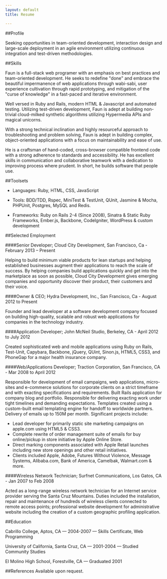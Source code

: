 ```yaml
---
layout: default
title: Resume

---
```


##Profile

Seeking opportunities in team-oriented development, interaction design and large-scale deployment in an agile environment utilizing continuous integration and test-driven methodologies.

##Skills

Faun is a full-stack web programer with an emphasis on best practices and team-oriented development. He seeks to redefine "done" and embrace the beautiful impermanence of web applications through wabi-sabi, user experience cultivation through rapid prototyping, and mitigation of the "curse of knowledge" in a fast-paced and iterative environment.

Well versed in Ruby and Rails, modern HTML & Javascript and automated testing. Utilizing test-driven development, Faun is adept at building non-trivial cloud-milked synthetic algorithms utilizing Hypermedia APIs and magical unicorns.

With a strong technical inclination and highly resourceful approach to troubleshooting and problem solving, Faun is adept in building complex, object-oriented applications with a focus on maintainability and ease of use.

He is a craftsman of hand-coded, cross-browser compatible frontend code with a strong adherence to standards and accessibility. He has excellent skills in communication and collaborative teamwork with a dedication to improving process where prudent. In short, he builds software that people use.

##Toolsets

- Languages: Ruby, HTML, CSS, JavaScript

- Tools: BDD/TDD, Rspec, MiniTest & TestUnit, QUnit, Jasmine & Mocha, PHPUnit, Postgres, MySQL and Redis.

- Frameworks: Ruby on Rails 2-4 (Since 2008), Sinatra & Static Ruby Frameworks, Ember.js, Backbone, CodeIgniter, WordPress & custom development

##Selected Employment

####Senior Developer; Cloud City Development, San Francisco, Ca - February 2013 – Present

Helping to build minimum viable products for lean startups and helping established businesses augment their applications to reach the scale of success. By helping companies build applications quickly and get into the marketplace as soon as possible, Cloud City Development gives emerging companies and opportunity discover their product, their customers and their voice.

####Owner & CEO; Hydra Development, Inc., San Francisco, Ca - August 2012 to Present

Founder and lead developer at a software development company focused on building high-quality, scalable and robust web applications for companies in the technology industry.

####Application Developer; John McNeil Studio, Berkeley, CA - April 2012 to July 2012

Created sophisticated web and mobile applications using Ruby on Rails, Test-Unit, Capybara, Backbone, jQuery, QUint, Sinon.js, HTML5, CSS3, and PhoneGap for a major health insurance company.

####Web/Applications Developer; Traction Corporation, San Francisco, CA - Mar 2008 to April 2012

Responsible for development of email campaigns, web applications, micro-sites and e-commerce solutions for corporate clients on a strict timeframe and with exacting specifications and requirements. Built Rails application for company blog and portfolio. Responsible for delivering exacting work under tight timelines and demanding expectations. Templates created using a custom-built email templating engine for handoff to worldwide partners. Delivery of emails up to 150M per month. Significant projects include: 

- Lead developer for primarily static site marketing campaigns on apple.com using HTML5 & CSS3.
- Complete rewrite of order management suite of emails for buy online/pickup in store initiative by Apple Online Store.
- Direct marking components associated with Apple Retail launches including new store openings and other retail initiatives.
- Clients included Apple, Adobe, Futures Without Violence, Message Systems, Alibaba.com, Bank of America, Camelbak, Walmart.com & more.

####Wireless Network Technician; Surfnet Communications, Los Gatos, CA - Jan 2007 to Feb 2008

Acted as a long-range wireless network technician for an Internet service provider serving the Santa Cruz Mountains.  Duties included the installation, repair and maintenance of hundreds of wireless clients connected to remote access points; professional website development for administrative website including the creation of a custom geographic profiling application.

##Education

Cabrillo College, Aptos, CA — 2004-2007  —  Skills Certificate, Web Programming

University of California, Santa Cruz, CA  —  2001-2004  —  Studied Community Studies

El Molino High School, Forestville, CA  —  Graduated 2001

##References
Available upon request.
